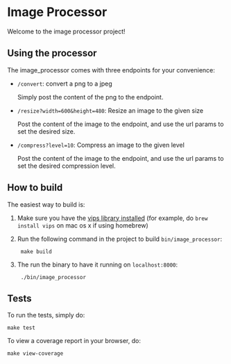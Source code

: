 Image Processor
===============

Welcome to the image processor project!

Using the processor
-------------------

The image_processor comes with three endpoints for your convenience:

* `/convert`: convert a png to a jpeg

    Simply post the content of the png to the endpoint.

* `/resize?width=600&height=480`: Resize an image to the given size

    Post the content of the image to the endpoint, and use the url params to set the desired size.

* `/compress?level=10`: Compress an image to the given level

    Post the content of the image to the endpoint, and use the url params to set the desired compression level.

How to build
------------

The easiest way to build is:

1. Make sure you have the [vips library installed](https://www.libvips.org/install.html) (for example, do `brew install vips` on mac os x if using homebrew)
1. Run the following command in the project to build `bin/image_processor`:

        make build

1. The run the binary to have it running on `localhost:8000`:

        ./bin/image_processor

Tests
-----

To run the tests, simply do:

    make test

To view a coverage report in your browser, do:

    make view-coverage

